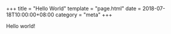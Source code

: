 +++
title = "Hello World"
template = "page.html" 
date = 2018-07-18T10:00:00+08:00
category = "meta"
+++

Hello world!
<!-- more -->
